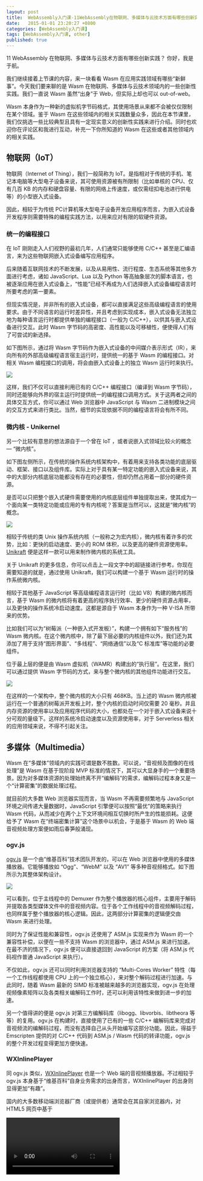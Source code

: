 ```yaml
---
layout: post
title:  WebAssembly入门课-11WebAssembly在物联网、多媒体与云技术方面有哪些创新实践？
date:   2015-01-01 23:20:27 +0800
categories: [WebAssembly入门课]
tags: [WebAssembly入门课, other]
published: true
---
```




11 WebAssembly 在物联网、多媒体与云技术方面有哪些创新实践？
你好，我是于航。

我们继续接着上节课的内容，来一块看看 Wasm 在应用实践领域有哪些“新鲜事”。今天我们要来聊的是 Wasm 在物联网、多媒体与云技术领域内的一些创新性实践。我们一直说 Wasm 虽然“出身”于 Web，但实际上却也可以 out-of-web。

Wasm 本身作为一种新的虚拟机字节码格式，其使用场景从来都不会被仅仅限制在某个领域。鉴于 Wasm 在这些领域内的相关实践数量众多，因此在本节课里，我们仅挑选一些比较典型且具有一定现实意义的创新性实践来进行介绍。同时也欢迎你在评论区和我进行互动，补充一下你所知道的 Wasm 在这些或者其他领域内的相关实践。

## 物联网（IoT）

物联网（Internet of Thing），我们一般简称为 IoT。是指相对于传统的手机、笔记本电脑等大型电子设备来说，其可使用资源被有所限制（比如单核的 CPU、仅有几百 KB 的内存和硬盘容量、有限的网络上传速度，或仅需纽扣电池进行供电等）的小型嵌入式设备。

因此，相较于为传统 PC计算机等大型电子设备开发应用程序而言，为嵌入式设备开发程序则需要特殊的编程实践方法，以用来应对有限的软硬件资源。

### 统一的编程接口

在 IoT 刚刚走入人们视野的最初几年，人们通常只能够使用 C/C++ 甚至是汇编语言，来为这些物联网嵌入式设备编写应用程序。

后来随着互联网技术的不断发展，以及从易用性、流行程度、生态系统等其他多方面进行考虑，诸如 JavaScript、Lua 以及 Python 等高抽象层次的脚本语言，也被逐渐应用在嵌入式设备上，“性能”已经不再成为人们选择嵌入式设备编程语言时所要考虑的第一要素。

但现实情况是，并非所有的嵌入式设备，都可以直接满足这些高级编程语言的使用要求。由于不同语言的运行时差异性，并且考虑到实现成本，嵌入式设备无法独立地为每种语言运行时都提供单独的编程接口（一般为 C/C++），以供其与嵌入式设备进行交互。此时 Wasm 字节码的高密度、高性能以及可移植性，便使得人们有了可尝试的新选择。

如下图所示，通过将 Wasm 字节码作为嵌入式设备的中间媒介表示形式（IR），来向所有的外部高级编程语言宿主运行时，提供统一的基于 Wasm 的编程接口。对相关 Wasm 编程接口的调用，将会由嵌入式设备上的独立 Wasm 运行时来执行。

![](https://learn.lianglianglee.com/%e4%b8%93%e6%a0%8f/WebAssembly%e5%85%a5%e9%97%a8%e8%af%be/assets/8a2c099ba3424f3ab8e01fad367b5861.jpg)

这样，我们不仅可以直接利用已有的 C/C++ 编程接口（编译到 Wasm 字节码），同时还能够向外界的宿主运行时提供统一的编程接口调用方式。关于这两者之间的具体交互方式，你可以通过 Web 浏览器中 JavaScript 与 Wasm 二进制模块之间的交互方式来进行类比。当然，细节的实现依据不同的编程语言将会有所不同。

### 微内核 - Unikernel

另一个比较有意思的想法源自于一个曾在 IoT ，或者说嵌入式领域比较火的概念 — “微内核”。

如下图左侧所示，在传统的操作系统内核架构中，有着用来支持各类功能的底层驱动、框架、接口以及组件库。实际上对于具有某一特定功能的嵌入式设备来说，其中的大部分内核底层功能都没有存在的必要性，但却仍然占用着一部分的硬件资源。

是否可以只把整个嵌入式硬件需要使用的内核底层组件单独提取出来，使其成为一个面向某一类特定功能或应用的专有内核呢？答案是当然可以，这就是“微内核”的概念。

![](https://learn.lianglianglee.com/%e4%b8%93%e6%a0%8f/WebAssembly%e5%85%a5%e9%97%a8%e8%af%be/assets/b280165299af43bb9cfe9844a6b82d25.jpg)

相较于传统的类 Unix 操作系统内核（一般称之为宏内核），微内核有着许多的优势，比如：更快的启动速度、更小的 ROM 体积，以及更高的硬件资源使用率。 [Unikraft](http://www.unikraft.org/) 便是这样一款可以用来制作微内核的系统工具。

关于 Unikraft 的更多信息，你可以点击上一段文字中的超链接进行参考。你现在需要知道的就是，通过使用 Unikraft，我们可以构建一个基于 Wasm 运行时的操作系统微内核。

相较于其他基于 JavaScript 等高级编程语言运行时（比如 V8）构建的微内核而言，基于 Wasm 的微内核将有着更高的程序执行效率、更少的硬件资源占用率，以及更快的操作系统冷启动速度。这都是源自于 Wasm 本身作为一种 V-ISA 所带来的优势。

比如我们可以为“树莓派（一种嵌入式开发板）”，构建一个拥有如下“服务栈”的 Wasm 微内核。在这个微内核中，除了最下层必要的内核组件以外，我们还为其添加了用于支持“图形界面”、“多线程”、“网络通信”以及“C 标准库”等功能的必要组件。

位于最上层的便是由 Wasm 虚拟机（WAMR）构建出的“执行层”。在这里，我们可以通过提供 Wasm 字节码的方式，来与整个微内核的其他组件功能进行交互。

![](https://learn.lianglianglee.com/%e4%b8%93%e6%a0%8f/WebAssembly%e5%85%a5%e9%97%a8%e8%af%be/assets/54259e48f35e4e3b857780c9325bcf29.jpg)

在这样的一个架构中，整个微内核的大小只有 468KB。当上述的 Wasm 微内核被运行在一个普通的树莓派开发板上时，整个内核的启动时间仅需要 20 毫秒。并且内存资源的使用率以及应用程序代码的大小，也都处在一个对于嵌入式设备来说十分可观的量级下。这样的系统冷启动速度以及资源使用率，对于 Serverless 相关的应用领域来说，不得不引起关注。

## 多媒体（Multimedia）

Wasm 在“多媒体”领域内的实践可谓是数不胜数。可以说，“音视频及图像的在线处理”是 Wasm 在基于现阶段 MVP 标准的情况下，其可以大显身手的一个重要场景。因为对多媒体资源的处理始终离不开“编解码”的需求，编解码过程本身又是一个“计算密集”的数据处理过程。

就目前的大多数 Web 浏览器实现而言，当 Wasm 不再需要频繁地与 JavaScript 环境之间传递大量数据时，JavaScript 引擎便可以按照“最优”的策略来执行 Wasm 代码，从而减少在两个上下文环境间相互切换时所产生的性能损耗。这便给予了 Wasm 在“终端密集计算”这个场景中以机会，于是基于 Wasm 的 Web 端音视频处理方案便如雨后春笋般涌现。

### ogv.js

[ogv.js](https://github.com/brion/ogv.js) 是一个由“维基百科”技术团队开发的，可以在 Web 浏览器中使用的多媒体播放器。它能够播放如 “Ogg”、“WebM” 以及 “AV1” 等多种音视频格式。如下图所示为其整体架构设计。

![](https://learn.lianglianglee.com/%e4%b8%93%e6%a0%8f/WebAssembly%e5%85%a5%e9%97%a8%e8%af%be/assets/f90270a7c4094469aa620c63e06d550b.jpg)

可以看到，位于主线程中的 Demuxer 作为整个播放器的核心组件，主要用于解码并提取各类型媒体文件中的音视频内容。位于各个工作线程中的音视频解码过程，也同样属于整个播放器的核心逻辑。因此，这两部分计算密集的逻辑便交由 Wasm 来进行处理。

同时为了保证性能和兼容性，ogv.js 还使用了 ASM.js 实现来作为 Wasm 的一个兼容性补偿，以便在一些不支持 Wasm 的浏览器中，通过 ASM.js 来进行加速。在最不济的情况下，ogv.js 便可以直接退回到 JavaScript 的方案（将 ASM.js 代码视作普通 JavaScript 来执行）。

不仅如此，ogv.js 还可以同时利用浏览器支持的 “Multi-Cores Worker” 特性（每一个工作线程都使用 CPU 上的一个独立核心），来对整个解码过程进行加速。与此同时，随着 Wasm 最新的 SIMD 标准被越来越多的浏览器实现，ogv.js 在处理视频像素矩阵以及各类相关编解码工作时，还可以利用该特性来做到进一步的加速。

另一个值得讲的便是 ogv.js 对第三方编解码库（libogg、libvorbis、libtheora 等等）的复用。ogv.js 在构建时，直接使用了已有的一些 C/C++ 编解码库来完成对音视频流的编解码过程，而没有选择自己从头开始编写这部分功能。因此，得益于 Emscripten 提供的对 C/C++ 代码到 ASM.js / Wasm 代码的转译功能，ogv.js 的整个开发过程变得更加方便快速。

### WXInlinePlayer

同 ogv.js 类似，[WXInlinePlayer](https://github.com/qiaozi-tech/WXInlinePlayer) 也是一个 Web 端的音视频播放器。不过相较于 ogv.js 本身基于“维基百科”自身业务需求的出身而言，WXInlinePlayer 的出身则显得更加“有趣”。

国内的大多数移动端浏览器厂商（或提供者）通常会在其自家浏览器内，对 HTML5 网页中基于

<video>
标签进行的视频播放行为，采用很多的 “魔改”。比如：使用单独的窗口来播放视频、视频播放完毕后推送广告信息等等。

在某些视频无法正常播放的情况下，开发者甚至无法捕捉到任何的异常信息。而这便为那些需要提供一致性用户体验的产品设置了阻碍。WXInlinePlayer 的诞生便源于对此的迫切需求。

同大多数的

<video>
标签替代方案一样，WXInlinePlayer 会自行解码收到的 FLV 视频流，然后再通过 WebGL 与 WebAudio 的方式，来将视频画面与音频播放出来。

在实际的解码过程中，WXInlinePlayer 便会利用 Wasm 进行加速。同样地，它也使用了 ASM.js 作为 Wasm 的降级方案。在解码时，也同样利用了诸如 “de265” 等现有的 C/C++ 解码库。

相较于大多数公司采用的“直接将 FFmpeg 编译到 Wasm 来进行视频解码”的解决方案，WXInlinePlayer 会相对更加轻量，且在某种程度上解码的效率更高。

FFmpeg 由于其自身的代码库体积过大，导致 Web 浏览器在实际加载和实例化 Wasm 模块时，会消耗更多的时间。并且 FFmpeg 天生并非针对 Web 场景，因此其内部的很多优化策略可能无法直接在 Web 平台上使用。而 WXInlinePlayer 仅把涉及到解码和 Remux 的部分单独提取出来，因此可以有效地针对某个解码方案进行优化。

你可以通过下图来参考一下， WXInlinePlayer 与其他同类型方案的视频播放性能对比结果。

![](https://learn.lianglianglee.com/%e4%b8%93%e6%a0%8f/WebAssembly%e5%85%a5%e9%97%a8%e8%af%be/assets/0056411d277b40538752a776337c7405.jpg)

## 云（Cloud）

最后，我们来看看 Wasm 在云技术领域的一些实践。

**注**：由于我对云原生领域并不是特别熟悉，但我还是很想和你分享一些在该领域内比较重要的 Wasm 尝试。关于这些创新项目的更多内容，你可以参考 GitHub 上的相关文档，也欢迎你在评论区和我一块探讨。

### Krustlet

Kubernetes 是目前云原生领域中，最常用的一种容器编排引擎。Kubernetes 由 Google 开源，通过它我们可以方便地管理云平台上众多物理主机中运行的容器化应用。Kubernetes 使容器化应用的部署和管理变得更加简单和高效。

而 [Krustlet](https://github.com/deislabs/krustlet) 旨在作为一个 Kubernetes Kubelet ，以运行在整个 Kuberneters 集群中的各个服务节点上。它的设计与 Virtual Kubelet 十分类似，会在 Kubernetes API 事件流上监听新的 Pods。

根据指定的 Kubernetes Toleration，Kubernetes API 能够将特定的 Pod 调度到 Krustlet 上，然后将它们运行在基于 WASI 的 Wasm 运行时上。因此借助于 Krustlet，我们可以方便快捷地在 Kubernetes 集群中部署 Wasm 应用。

### Embly

[Embly](https://www.embly.run/) 是一个基于 Wasm 的 Serverless 框架。它使得我们可以在服务器上执行 Wasm 字节码（函数），并访问完成任务所需要的网络和系统资源。Embly 通过一种“声明式”的配置文件来定义不同的 Wasm 服务。配置文件中包含有对服务函数的编译、部署以及声明所需依赖等多种任务流程的配置项。

不仅如此，Embly 还实现了 Actor 模型（一种并发计算模型），这样可以允许一个 Wasm 函数生成另一个 Wasm 函数，并且函数之间可以相互传递数据。通过这种方式，Embly 足以应对更加复杂的计算模式。同时，基于 Wasm 模块的沙箱机制也使得 Embly 可以支持多租户的特性。

一个简单的 Embly 示例配置文件如下所示。
function "hello" { runtime = "rust" path = "./hello" } gateway { type = "http" port = 8765 route "/" { function = "${function.hello}" } }

在这个文件中，我们定义了一个名为 “hello” 的函数，以及一个 HTTP 类型的网关。在网关的配置项中通过 “route” 字段，我们可以声明所有通过端口 8765 发送进来的，对根目录（“/”）的HTTP 请求，都会被转发到函数 “hello” 的对应实现中进行处理。

在 Embly 中使用到的所有 Wasm 函数，均需要由 Rust 语言进行编写。在函数定义中，我们可以使用由 Embly 提供的用于访问各类系统资源（包括 HTTP 对应的请求和响应）的数据类型。

## 总结

好了，讲到这，今天的内容也就基本结束了。最后我来给你总结一下。

在本节课中，我们主要介绍了 Wasm 在“物联网”、“多媒体”以及“云”这三个技术领域内的一些创新性实践。当然，限于篇幅和我所掌握的知识，我无法将每个领域内的每个 Wasm 实践项目都解释得十分清楚。

但无论如何，我希望通过这节课，能够给你这样一种认知，即：随着将近 5 年时间的发展，对 Wasm 的应用实践已经不再单单局限于 Web 平台，而是已经开始向各种各样的其他领域进军。虽然其中的大部分实践项目都还处于“实验性”阶段，但我相信，距离它们可以被真正使用在生产环境的那一天并不遥远。

## **课后思考**

最后，我们来做一个思考题吧。

你最期待 Wasm 能够在哪个应用/技术领域内有所创新？

今天的课程就结束了，希望可以帮助到你，也希望你在下方的留言区和我参与讨论，同时欢迎你把这节课分享给你的朋友或者同事，一起交流一下。




# 参考资料

https://learn.lianglianglee.com/%e4%b8%93%e6%a0%8f/WebAssembly%e5%85%a5%e9%97%a8%e8%af%be/11%20WebAssembly%20%e5%9c%a8%e7%89%a9%e8%81%94%e7%bd%91%e3%80%81%e5%a4%9a%e5%aa%92%e4%bd%93%e4%b8%8e%e4%ba%91%e6%8a%80%e6%9c%af%e6%96%b9%e9%9d%a2%e6%9c%89%e5%93%aa%e4%ba%9b%e5%88%9b%e6%96%b0%e5%ae%9e%e8%b7%b5%ef%bc%9f.md

* any list
{:toc}

